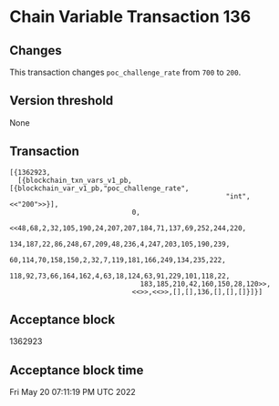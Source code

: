 # Chain Variable Transaction 136

## Changes

This transaction changes `poc_challenge_rate` from `700` to `200`.

## Version threshold

None

## Transaction

```
[{1362923,
  [{blockchain_txn_vars_v1_pb,[{blockchain_var_v1_pb,"poc_challenge_rate",
                                                     "int",<<"200">>}],
                              0,
                              <<48,68,2,32,105,190,24,207,207,184,71,137,69,252,244,220,
                                134,187,22,86,248,67,209,48,236,4,247,203,105,190,239,
                                60,114,70,158,150,2,32,7,119,181,166,249,134,235,222,
                                118,92,73,66,164,162,4,63,18,124,63,91,229,101,118,22,
                                183,185,210,42,160,150,28,120>>,
                              <<>>,<<>>,[],[],136,[],[],[]}]}]
```

## Acceptance block

1362923

## Acceptance block time

Fri May 20 07:11:19 PM UTC 2022
